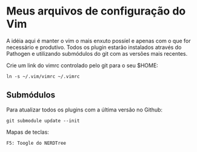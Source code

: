 # Meus arquivos de configuração do Vim

A idéia aqui é manter o vim o mais enxuto possíel e apenas com o que for necessário e produtivo.
Todos os plugin estarão instalados através do Pathogen e utilizando submódulos do git com as versões mais recentes.

Crie um link do vimrc controlado pelo git para o seu $HOME:

    ln -s ~/.vim/vimrc ~/.vimrc
    
## Submódulos

Para atualizar todos os plugins com a última versão no Github:

    git submodule update --init

Mapas de teclas:

    F5: Toogle do NERDTree
